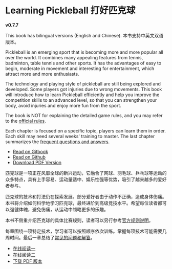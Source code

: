 # Learning Pickleball 打好匹克球

**v0.7.7**

This book has bilingual versions (English and Chinese). 本书支持中英文双语版本。

Pickleball is an emerging sport that is becoming more and more popular all over the world. It combines many appealing features from tennis, badminton, table tennis and other sports. It has the advantages of easy to begin, moderate in movement and interesting for entertainment, which attract more and more enthusiasts.

The technology and playing style of pickleball are still being explored and developed. Some players got injuries due to wrong movements. This book will introduce how to learn Pickleball efficiently and help you improve the competition skills to an advanced level, so that you can strengthen your body, avoid injuries and enjoy more fun from the sport.

The book is NOT for explaining the detailed game rules, and you may refer to the [official rules](https://usapickleball.org/what-is-pickleball/how-to-play/basics/rules-summary/).

Each chapter is focused on a specific topic, players can learn them in order. Each skill may need several weeks' training to master. The last chapter summarizes the [frequent questions and answers](17_faq_en.md).

* [Read on Gitbook](https://yeasy.gitbook.io/pickleball_guide/01_background_en)
* [Read on Github](https://github.com/yeasy/pickleball_guide/blob/main/SUMMARY.md)
* [Download PDF Version](https://github.com/yeasy/pickleball_guide/releases/)

匹克球是一项正在风靡全球的新兴运动，它融合了网球、羽毛球、乒乓球等运动的众多特点，具有上手容易、运动量适中、娱乐性强等优势，吸引了越来越多的爱好者参与。

匹克球的技术和打法仍在探索发展。部分爱好者由于动作不正确，造成身体伤痛。本书将介绍如何科学地学习匹克球，最终进阶到高级竞技水平。希望每位读者都可以强健体魄，避免伤痛，从运动中领略更多的乐趣。

本书不侧重介绍匹克球的具体比赛规则，读者可以另行参考[官方规则说明](https://usapickleball.org/what-is-pickleball/how-to-play/basics/rules-summary/)。

每章围绕一项特定技术，学习者可以按照顺序依次训练。掌握每项技术可能需要几周时间。最后一章总结了[常见的问题和解答](17_faq_cn.md)。

* [在线阅读一](https://yeasy.gitbook.io/pickleball_guide/01_background_cn)
* [在线阅读二](https://github.com/yeasy/pickleball_guide/blob/main/SUMMARY.md)
* [下载 PDF 版本](https://github.com/yeasy/pickleball_guide/releases/)
